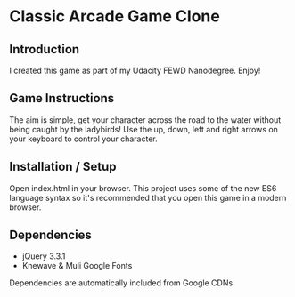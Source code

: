 # Classic Arcade Game Clone #

## Introduction ##

I created this game as part of my Udacity FEWD Nanodegree. Enjoy!

## Game Instructions ##

The aim is simple, get your character across the road to the water without being caught by the ladybirds! Use the up, down, left and right arrows on your keyboard to control your character.

## Installation / Setup ##

Open index.html in your browser. This project uses some of the new ES6 language syntax so it's recommended that you open this game in a modern browser.

## Dependencies ##

* jQuery 3.3.1
* Knewave & Muli Google Fonts

Dependencies are automatically included from Google CDNs
